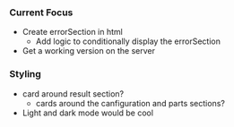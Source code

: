 ### Current Focus
* Create errorSection in html
    * Add logic to conditionally display the errorSection
* Get a working version on the server

### Styling
* card around result section?
    * cards around the canfiguration and parts sections?
* Light and dark mode would be cool